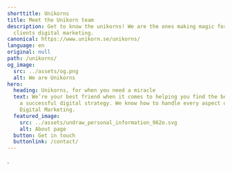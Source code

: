 ```yaml
---
shorttitle: Unikorns
title: Meet the Unikorn team
description: Get to know the unikorns! We are the ones making magic for our
  clients digital marketing.
canonical: https://www.unikorn.se/unikorns/
language: en
original: null
path: /unikorns/
og_image:
  src: ../assets/og.png
  alt: We are Unikorns
hero:
  heading: Unikorns, for when you need a miracle
  text: We’re your best friend when it comes to helping you find the best path to
    a successful digital strategy. We know how to handle every aspect of your
    Digital Marketing.
  featured_image:
    src: ../assets/undraw_personal_information_962o.svg
    alt: About page
  button: Get in touch
  buttonlink: /contact/
---
```

.